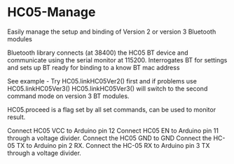 # HC05-Manage
Easily manage the setup and binding of Version 2 or version 3 Bluetooth modules

  Bluetooth library connects (at 38400) the HC05 BT device
  and communicate using the serial monitor at 115200.
  Interrogates BT for settings and sets up BT ready for binding to a know BT mac address
  
  See example - Try HC05.linkHC05Ver2() first and if problems use HC05.linkHC05Ver3()
  HC05.linkHC05Ver3() will switch to the second command mode on version 3 BT modules.

  HC05.proceed is a flag set by all set commands, can be used to monitor result.
 
  Connect HC05 VCC to Arduino pin 12
  Connect HC05 EN to Arduino pin 11 through a voltage divider. 
  Connect the HC05 GND to GND
  Connect the HC-05 TX to Arduino pin 2 RX. 
  Connect the HC-05 RX to Arduino pin 3 TX through a voltage divider.
  
